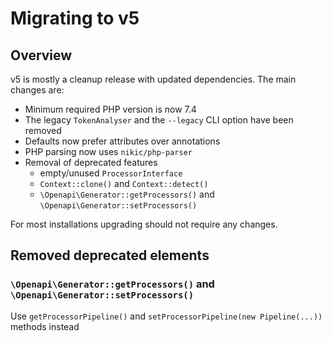 # Migrating to v5

## Overview

v5 is mostly a cleanup release with updated dependencies. The main changes are:

* Minimum required PHP version is now 7.4
* The legacy `TokenAnalyser` and the `--legacy` CLI option have been removed
* Defaults now prefer attributes over annotations
* PHP parsing now uses `nikic/php-parser`
* Removal of deprecated features
  * empty/unused `ProcessorInterface`
  * `Context::clone()` and `Context::detect()`
  * `\Openapi\Generator::getProcessors()` and `\Openapi\Generator::setProcessors()`

For most installations upgrading should not require any changes.

## Removed deprecated elements
### `\Openapi\Generator::getProcessors()` and `\Openapi\Generator::setProcessors()`
Use `getProcessorPipeline()` and `setProcessorPipeline(new Pipeline(...))` methods instead 
